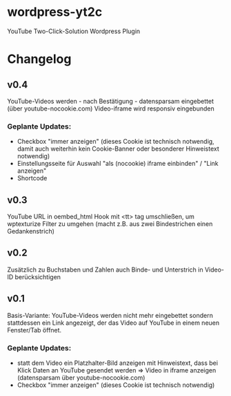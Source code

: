 # wordpress-yt2c
YouTube Two-Click-Solution Wordpress Plugin

# Changelog

## v0.4

YouTube-Videos werden - nach Bestätigung - datensparsam eingebettet (über youtube-nocookie.com)
Video-iframe wird responsiv eingebunden

### Geplante Updates:

- Checkbox "immer anzeigen" (dieses Cookie ist technisch notwendig, damit auch weiterhin kein Cookie-Banner oder besonderer Hinweistext notwendig)
- Einstellungsseite für Auswahl "als (nocookie) iframe einbinden" / "Link anzeigen"
- Shortcode

## v0.3

YouTube URL in oembed_html Hook mit \<tt> tag umschließen, um wptexturize Filter zu umgehen (macht z.B. aus zwei Bindestrichen einen Gedankenstrich)

## v0.2

Zusätzlich zu Buchstaben und Zahlen auch Binde- und Unterstrich in Video-ID berücksichtigen

## v0.1

Basis-Variante: YouTube-Videos werden nicht mehr eingebettet sondern stattdessen ein Link angezeigt, der das Video auf YouTube in einem neuen Fenster/Tab öffnet.

### Geplante Updates:

- statt dem Video ein Platzhalter-Bild anzeigen mit Hinweistext, dass bei Klick Daten an YouTube gesendet werden => Video in iframe anzeigen (datensparsam über youtube-nocookie.com)
- Checkbox "immer anzeigen" (dieses Cookie ist technisch notwendig)
